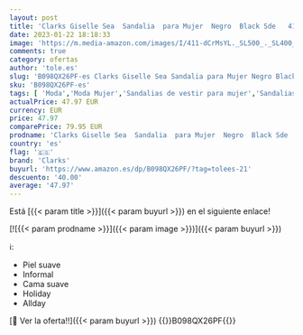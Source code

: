 ```yaml
---
layout: post
title: 'Clarks Giselle Sea  Sandalia  para Mujer  Negro  Black Sde   41 EU'
date: 2023-01-22 18:18:33
image: 'https://m.media-amazon.com/images/I/411-dCrMsYL._SL500_._SL400_.jpg'
comments: true
category: ofertas
author: 'tole.es'
slug: 'B098QX26PF-es Clarks Giselle Sea Sandalia para Mujer Negro Black Sde 41 EU'
sku: 'B098QX26PF-es'
tags: [ 'Moda','Moda Mujer','Sandalias de vestir para mujer','Sandalias y palas de mujer','Zapatos para mujer','clarks','sandalia','🇪🇸', ]
actualPrice: 47.97 EUR
currency: EUR
price: 47.97
comparePrice: 79.95 EUR
prodname: 'Clarks Giselle Sea  Sandalia  para Mujer  Negro  Black Sde   41 EU'
country: 'es'
flag: '🇪🇸'
brand: 'Clarks'
buyurl: 'https://www.amazon.es/dp/B098QX26PF/?tag=tolees-21'
descuento: '40.00'
average: '47.97'
---
```


Está [{{< param title >}}]({{< param buyurl >}}) en el siguiente enlace!

[![{{< param prodname >}}]({{< param image >}})]({{< param buyurl >}})

ℹ️:

- Piel suave
- Informal
- Cama suave
- Holiday
- Allday

[🛒 Ver la oferta!!]({{< param buyurl >}})
{{<world>}}B098QX26PF{{</world>}}
